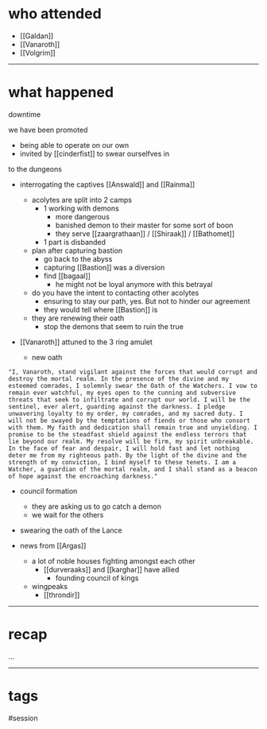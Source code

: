 # who attended

- [[Galdan]]
- [[Vanaroth]]
- [[Volgrim]]

---
# what happened

downtime

we have been promoted
- being able to operate on our own
- invited by [[cinderfist]] to swear ourselfves in

to the dungeons
- interrogating the captives [[Answald]] and [[Rainma]]
	- acolytes are split into 2 camps
		- 1 working with demons
			- more dangerous
			- banished demon to their master for some sort of boon
			- they serve [[zaargrathaan]] / [[Shiraak]] / [[Bathomet]]
		- 1 part is disbanded
	- plan after capturing bastion
		- go back to the abyss 
		- capturing [[Bastion]] was a diversion
		- find [[bagaal]]
			- he might not be loyal anymore with this betrayal
	-  do you have the intent to contacting other acolytes 
		- ensuring to stay our path, yes. But not to hinder our agreement
		- they would tell where [[Bastion]] is
	- they are renewing their oath
		- stop the demons that seem to ruin the true 

- [[Vanaroth]] attuned to the 3 ring amulet
	- new oath
``` new_oath_undecided
"I, Vanaroth, stand vigilant against the forces that would corrupt and destroy the mortal realm. In the presence of the divine and my esteemed comrades, I solemnly swear the Oath of the Watchers. I vow to remain ever watchful, my eyes open to the cunning and subversive threats that seek to infiltrate and corrupt our world. I will be the sentinel, ever alert, guarding against the darkness. I pledge unwavering loyalty to my order, my comrades, and my sacred duty. I will not be swayed by the temptations of fiends or those who consort with them. My faith and dedication shall remain true and unyielding. I promise to be the steadfast shield against the endless terrors that lie beyond our realm. My resolve will be firm, my spirit unbreakable. In the face of fear and despair, I will hold fast and let nothing deter me from my righteous path. By the light of the divine and the strength of my conviction, I bind myself to these tenets. I am a Watcher, a guardian of the mortal realm, and I shall stand as a beacon of hope against the encroaching darkness."
```

- council formation
	- they are asking us to go catch a demon
	- we wait for the others 

- swearing the oath of the Lance

- news from [[Argas]]
	- a lot of noble houses fighting amongst each other
		- [[durveraaks]] and [[karghar]] have allied 
			- founding council of kings
	- wingpeaks
		- [[throndir]]

---
# recap

...

---
# tags

#session